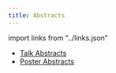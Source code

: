 ```yaml
---
title: Abstracts
---
```


<slot name="/events/gcc2013/header" />

import links from "../links.json"
<link-box :links="links" />

* [Talk Abstracts](/events/gcc2013/abstracts/talks/)
* [Poster Abstracts](/events/gcc2013/abstracts/posters/)

